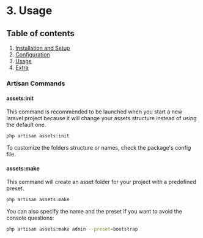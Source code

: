# 3. Usage

## Table of contents

  1. [Installation and Setup](1-Installation-and-Setup.md)
  2. [Configuration](2-Configuration.md)
  3. [Usage](3-Usage.md)
  4. [Extra](4-Extra.md)

### Artisan Commands

#### assets:init

This command is recommended to be launched when you start a new laravel project because it will change your assets structure instead of using the default one.

```bash
php artisan assets:init
```

To customize the folders structure or names, check the package's config file.

#### assets:make

This command will create an asset folder for your project with a predefined preset.

```bash
php artisan assets:make
```

You can also specify the name and the preset if you want to avoid the console questions:

```bash
php artisan assets:make admin --preset=bootstrap
```
